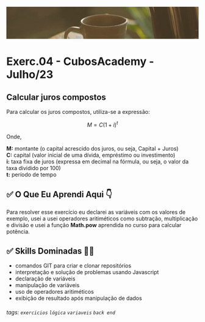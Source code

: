 ![](./../capa_readme_luelencavalheiro.gif)

# Exerc.04 - CubosAcademy - Julho/23

## Calcular juros compostos

Para calcular os juros compostos, utiliza-se a expressão:

$$ M = C(1 + i)^t $$

Onde,

**M:** montante (o capital acrescido dos juros, ou seja, Capital + Juros) \
**C:** capital (valor inicial de uma dívida, empréstimo ou investimento) \
**i:** taxa fixa de juros (expressa em decimal na fórmula, ou seja, o valor da taxa dividido por 100) \
**t:** período de tempo


## ✅ O Que Eu Aprendi Aqui 👇

Para resolver esse exercício eu declarei as variáveis com os valores de exemplo, usei a usei operadores aritiméticos como subtração, multiplicação e divisão e usei a função **Math.pow** aprendida no curso para calcular potência. 

## ✅ Skills Dominadas 👩‍💻

- comandos GIT para criar e clonar repositórios
- interpretação e solução de problemas usando Javascript
- declaração de variáveis
- manipulação de variáveis
- uso de operadores aritiméticos
- exibição de resultado após manipulação de dados

###### tags: `exercicios` `lógica` `variaveis` `back end` 


